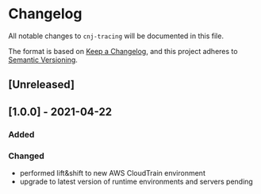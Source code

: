 # Changelog
All notable changes to `cnj-tracing` will be documented in this file.

The format is based on [Keep a Changelog](https://keepachangelog.com/en/1.0.0/),
and this project adheres to [Semantic Versioning](https://semver.org/spec/v2.0.0.html).

## [Unreleased]

## [1.0.0] - 2021-04-22
### Added
### Changed
- performed lift&shift to new AWS CloudTrain environment
- upgrade to latest version of runtime environments and servers pending
